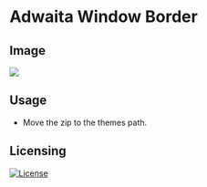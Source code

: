# Adwaita Window Border

  ## Image
  ![](https://i.imgur.com/wwFiD64.png)

  ## Usage
  - Move the zip to the themes path.

  ## Licensing
  [![License](https://img.shields.io/github/license/blainegith/adwaita-window-border)](https://github.com/blainegith/adwaita-window-border/blob/master/LICENSE)
